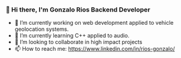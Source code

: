 ### 👋 Hi there, I'm Gonzalo Rios Backend Developer

- 🔭 I’m currently working on web development applied to vehicle geolocation systems.
- 🌱 I’m currently learning C++ applied to audio.
- 👯 I’m looking to collaborate in high impact projects 
- 📫 How to reach me: https://www.linkedin.com/in/rios-gonzalo/ 

<!--
**GonzaRios/GonzaRios** is a ✨ _special_ ✨ repository because its `README.md` (this file) appears on your GitHub profile.

Here are some ideas to get you started:

- 🔭 I’m currently working on ...
- 🌱 I’m currently learning ...
- 👯 I’m looking to collaborate on ...
- 🤔 I’m looking for help with ...
- 💬 Ask me about ...
- 📫 How to reach me: ...
- 😄 Pronouns: ...
- ⚡ Fun fact: ...
-->
